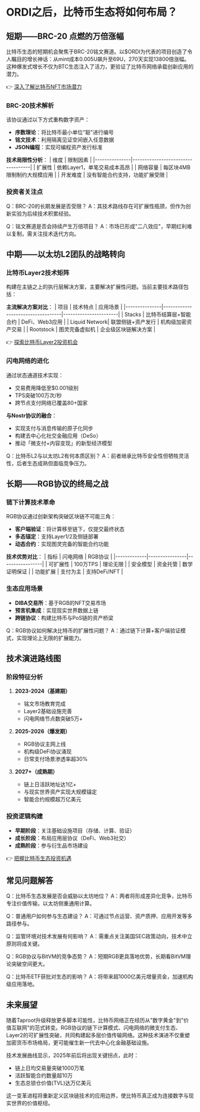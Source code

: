 # ORDI之后，比特币生态将如何布局？

## 短期——BRC-20 点燃的万倍涨幅

比特币生态的短期机会聚焦于BRC-20铭文赛道。以$ORDI为代表的项目创造了令人瞩目的增长神话：从mint成本0.005U飙升至69U，270天实现13800倍涨幅。这种爆发式增长不仅为BTC生态注入了活力，更验证了比特币网络承载创新应用的潜力。

👉 [深入了解比特币NFT市场潜力](https://bit.ly/okx_welcome)

### BRC-20技术解析
该协议通过以下方式重构数字资产：
- **序数理论**：将比特币最小单位"聪"进行编号
- **铭文技术**：利用隔离见证空间嵌入任意数据
- **JSON编程**：实现可编程资产发行标准

**技术局限性分析**：
| 维度          | 限制因素                          |
|---------------|-----------------------------------|
| 扩展性        | 依赖Layer1，单笔交易成本高昂      |
| 网络容量      | 每区块4MB限制制约大规模应用       |
| 开发难度      | 没有智能合约支持，功能扩展受限    |

### 投资者关注点
Q：BRC-20的长期发展是否受限？
A：其技术路线存在可扩展性瓶颈，但作为创新实验为后续技术积累经验。

Q：铭文赛道是否会持续产生万倍项目？
A：市场已形成"二八效应"，早期红利难以复制，需关注技术迭代方向。

## 中期——以太坊L2团队的战略转向

### 比特币Layer2技术矩阵
构建在主链之上的执行层解决方案，主要解决扩展性问题。当前主要技术路径包括：

**主流解决方案对比**：
| 项目          | 技术特点                          | 应用场景              |
|---------------|-----------------------------------|-----------------------|
| Stacks        | 比特币结算层+智能合约             | DeFi、Web3应用        |
| Liquid Network| 联盟侧链+资产发行                 | 机构级加密资产交易    |
| Rootstock     | 图灵完备虚拟机                    | 企业级区块链解决方案  |

👉 [探索比特币Layer2投资机会](https://bit.ly/okx_welcome)

### 闪电网络的进化
通过状态通道技术实现：
- 交易费用降低至$0.001级别
- TPS突破100万次/秒
- 跨节点支付网络已覆盖80+国家

**与Nostr协议的融合**：
- 实现支付与消息传输的原子化同步
- 构建去中心化社交金融应用（DeSo）
- 推动「微支付+内容变现」的新型经济模型

Q：比特币L2与以太坊L2有何本质区别？
A：前者继承比特币安全性但牺牲灵活性，后者生态成熟但面临竞争压力。

## 长期——RGB协议的终局之战

### 链下计算技术革命
RGB协议通过创新架构突破区块链不可能三角：
- **客户端验证**：将计算移至链下，仅提交最终状态
- **多态锚定**：支持Layer1/2及侧链部署
- **动态合约**：实现图灵完备的智能合约功能

**技术优势对比**：
| 指标        | 闪电网络       | RGB协议         |
|-------------|----------------|-----------------|
| 可扩展性    | 100万TPS       | 理论无限        |
| 安全模型    | 资金托管       | 数学证明保证    |
| 功能扩展    | 支付为主       | 支持DeFi/NFT    |

### 生态应用场景
- **DIBA交易所**：基于RGB的NFT交易市场
- **预言机集成**：实现现实世界数据上链
- **跨链协议**：构建比特币与PoS链的资产桥梁

Q：RGB协议如何解决比特币的扩展性问题？
A：通过链下计算+客户端验证模式，实现理论上无限的扩展能力。

## 技术演进路线图

### 阶段特征分析
1. **2023-2024（基建期）**
   - 铭文市场教育完成
   - Layer2基础设施完善
   - 闪电网络节点数突破5万+

2. **2025-2026（爆发期）**
   - RGB协议主网上线
   - 机构级DeFi协议涌现
   - 日常支付场景渗透率超30%

3. **2027+（成熟期）**
   - 链上日活跃地址达1亿+
   - 与现实世界资产实现大规模锚定
   - 智能合约规模超万亿美元

### 投资逻辑构建
- **早期阶段**：关注基础设施项目（存储、计算、验证）
- **成长阶段**：布局应用层协议（DeFi、Web3社交）
- **成熟阶段**：参与衍生品市场建设

👉 [把握比特币生态投资机遇](https://bit.ly/okx_welcome)

## 常见问题解答

Q：比特币生态发展是否会威胁以太坊地位？
A：两者将形成差异化竞争，比特币专注价值传输，以太坊侧重通用计算。

Q：普通用户如何参与生态建设？
A：可通过节点运营、资产质押、应用开发等多路径参与。

Q：监管环境对技术发展有何影响？
A：需重点关注美国SEC政策动向，技术中立原则将成关键。

Q：RGB协议与BitVM的竞争态势？
A：短期RGB更具落地优势，长期看BitVM理论突破空间更大。

Q：比特币ETF获批对生态的影响？
A：将带来超1000亿美元增量资金，加速机构级应用落地。

## 未来展望

随着Taproot升级释放更多脚本可能性，比特币网络正在经历从"数字黄金"到"价值互联网"的范式转变。RGB协议的链下计算模式、闪电网络的微支付生态、Layer2的可扩展性突破，共同构建起多层价值传输网络。这种技术演进不仅重塑加密货币市场格局，更可能催生新一代去中心化金融基础设施。

技术发展曲线显示，2025年前后将出现关键拐点，此时：
- 链上日均交易量突破1000万笔
- 活跃智能合约数量超10万
- 生态总锁仓价值(TVL)达万亿美元

这一变革进程将重新定义区块链技术的应用边界，使比特币真正成为连接数字与现实世界的价值枢纽。